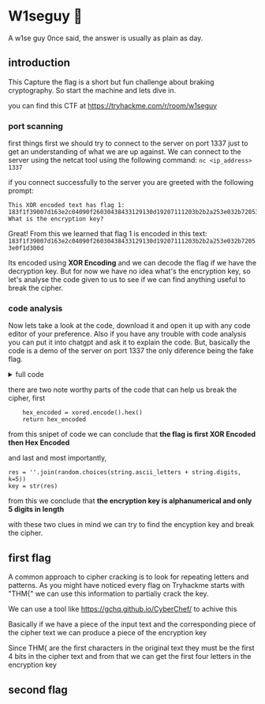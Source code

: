 # W1seguy 🤖
A w1se guy 0nce said, the answer is usually as plain as day.
## introduction
This Capture the flag is a short but fun challenge about braking cryptography. So start the machine and lets dive in. 

you can find this CTF at https://tryhackme.com/r/room/w1seguy
![]()
### port scanning
first things first we should try to connect to the server on port 1337 just to get an understanding of what we are up against. We can connect to the server using the netcat tool using the following command: `nc <ip_address> 1337`

if you connect successfully to the server you are greeted with the following prompt:
```
This XOR encoded text has flag 1: 183f1f39007d163e2c04090f26030438433129130d19207111203b2b2a253e032b72053e0f1d300d
What is the encryption key?
```
Great! From this we learned that flag 1 is encoded in this text:
`183f1f39007d163e2c04090f26030438433129130d19207111203b2b2a253e032b72053e0f1d300d` 

Its encoded using **XOR Encoding** and we can decode the flag if we have the decryption key. But for now we have no idea what's the encryption key, so let's analyse the code given to us to see if we can find anything useful to break the cipher.
### code analysis

Now lets take a look at the code, download it and open it up with any code editor of your preference. Also if you have any trouble with code analysis you can put it into chatgpt and ask it to explain the code. But, basically the code is a demo of the server on port 1337 the only diference being the fake flag.

<details>
<summary>full code</summary>
  
This code is a demo of the server located on port 1337

```python

import random
import socketserver 
import socket, os
import string

flag = open('flag.txt','r').read().strip()

def send_message(server, message):
    enc = message.encode()
    server.send(enc)

def setup(server, key):
    flag = 'THM{thisisafakeflag}' 
    xored = ""

    for i in range(0,len(flag)):
        xored += chr(ord(flag[i]) ^ ord(key[i%len(key)]))

    hex_encoded = xored.encode().hex()
    return hex_encoded

def start(server):
    res = ''.join(random.choices(string.ascii_letters + string.digits, k=5))
    key = str(res)
    hex_encoded = setup(server, key)
    send_message(server, "This XOR encoded text has flag 1: " + hex_encoded + "\n")
    
    send_message(server,"What is the encryption key? ")
    key_answer = server.recv(4096).decode().strip()

    try:
        if key_answer == key:
            send_message(server, "Congrats! That is the correct key! Here is flag 2: " + flag + "\n")
            server.close()
        else:
            send_message(server, 'Close but no cigar' + "\n")
            server.close()
    except:
        send_message(server, "Something went wrong. Please try again. :)\n")
        server.close()

class RequestHandler(socketserver.BaseRequestHandler):
    def handle(self):
        start(self.request)

if __name__ == '__main__':
    socketserver.ThreadingTCPServer.allow_reuse_address = True
    server = socketserver.ThreadingTCPServer(('0.0.0.0', 1337), RequestHandler)
    server.serve_forever()
```
</details>

there are two note worthy parts of the code that can help us break the cipher, first
```
    hex_encoded = xored.encode().hex()
    return hex_encoded
 ```
from this snipet of code we can conclude that **the flag is first XOR Encoded then Hex Encoded** 

and last and most importantly,
```
res = ''.join(random.choices(string.ascii_letters + string.digits, k=5))
key = str(res)
```
from this we conclude that **the encryption key is alphanumerical and only 5 digits in length**

with these two clues in mind we can try to find the encyption key and break the cipher. 
![]()
## first flag
A common approach to cipher cracking is to look for repeating letters and patterns. As you might have noticed every flag on Tryhackme starts with "THM{" we can use this information to partialiy crack the key.

We can use a tool like https://gchq.github.io/CyberChef/ to achive this

Basically if we have a piece of the input text and the corresponding piece of the cipher text we can produce a piece of the encryption key

Since THM{ are the first characters in the original text they must be the first 4 bits in the cipher text and from that we can get the first four letters in the encryption key 
![]()
## second flag

![]()
